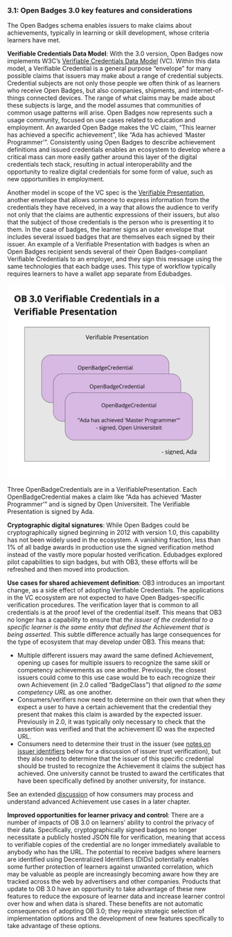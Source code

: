 ### 3.1: Open Badges 3.0 key features and considerations

The Open Badges schema enables issuers to make claims about achievements, typically in learning or skill development, whose criteria learners have met.

**Verifiable Credentials Data Model**: With the 3.0 version, Open Badges now implements W3C’s [Verifiable Credentials Data Model](https://www.w3.org/TR/vc-data-model/) (VC). Within this data model, a Verifiable Credential is a general purpose “envelope” for many possible claims that issuers may make about a range of credential subjects. Credential subjects are not only those people we often think of as learners who receive Open Badges, but also companies, shipments, and internet-of-things connected devices. The range of what claims may be made about these subjects is large, and the model assumes that communities of common usage patterns will arise. Open Badges now represents such a usage community, focused on use cases related to education and employment. An awarded Open Badge makes the VC claim, “This learner has achieved a specific achievement”, like “Ada has achieved ‘Master Programmer’”. Consistently using Open Badges to describe achievement definitions and issued credentials enables an ecosystem to develop where a critical mass can more easily gather around this layer of the digital credentials tech stack, resulting in actual interoperability and the opportunity to realize digital credentials for some form of value, such as new opportunities in employment.

Another model in scope of the VC spec is the [Verifiable Presentation](https://www.w3.org/TR/vc-data-model/#presentations), another envelope that allows someone to express information from the credentials they have received, in a way that allows the audience to verify not only that the claims are authentic expressions of their issuers, but also that the subject of those credentials is the person who is presenting it to them. In the case of badges, the learner signs an outer envelope that includes several issued badges that are themselves each signed by their issuer. An example of a Verifiable Presentation with badges is when an Open Badges recipient sends several of their Open Badges-compliant Verifiable Credentials to an employer, and they sign this message using the same technologies that each badge uses. This type of workflow typically requires learners to have a wallet app separate from Edubadges.

![Three OpenBadgeCredentials are in a VerifiablePresentation. Each OpenBadgeCredential makes a claim like “Ada has achieved ‘Master Programmer’” and is signed by Open Universiteit. The Verifiable Presentation is signed by Ada.](./assets/02-vp.jpeg)

Three OpenBadgeCredentials are in a VerifiablePresentation. Each OpenBadgeCredential makes a claim like “Ada has achieved ‘Master Programmer’” and is signed by Open Universiteit. The Verifiable Presentation is signed by Ada.

**Cryptographic digital signatures**: While Open Badges could be cryptographically signed beginning in 2012 with version 1.0, this capability has not been widely used in the ecosystem. A vanishing fraction, less than 1% of all badge awards in production use the signed verification method instead of the vastly more popular hosted verification. Edubadges explored pilot capabilities to sign badges, but with OB3, these efforts will be refreshed and then moved into production.

**Use cases for shared achievement definition**: OB3 introduces an important change, as a side effect of adopting Verifiable Credentials. The applications in the VC ecosystem are not expected to have Open Badges-specific verification procedures. The verification layer that is common to all credentials is at the proof level of the credential itself. This means that OB3 no longer has a capability to ensure that _the issuer of the credential to a specific learner is the same entity that defined the Achievement that is being asserted_. This subtle difference actually has large consequences for the type of ecosystem that may develop under OB3. This means that:

*   Multiple different issuers may award the same defined Achievement, opening up cases for multiple issuers to recognize the same skill or competency achievements as one another. Previously, the closest issuers could come to this use case would be to each recognize their own Achievement (in 2.0 called “BadgeClass”) that _aligned to the same competency URL_ as one another.
*   Consumers/verifiers now need to determine on their own that when they expect a user to have a certain achievement that the credential they present that makes this claim is awarded by the expected issuer. Previously in 2.0, it was typically only necessary to check that the assertion was verified and that the achievement ID was the expected URL.
*   Consumers need to determine their trust in the issuer (see [notes on issuer identifiers](#issuer-identifiers) below for a discussion of issuer trust verification), but they also need to determine that the issuer of this specific credential should be trusted to recognize the Achievement it claims the subject has achieved. One university cannot be trusted to award the certificates that have been specifically defined by another university, for instance.

See an extended [discussion](#achievement-definitions-in-ob-3.0) of how consumers may process and understand advanced Achievement use cases in a later chapter.

**Improved opportunities for learner privacy and control**: There are a number of impacts of OB 3.0 on learners’ ability to control the privacy of their data. Specifically, cryptographically signed badges no longer necessitate a publicly hosted JSON file for verification, meaning that access to verifiable copies of the credential are no longer immediately available to anybody who has the URL. The potential to receive badges where learners are identified using Decentralized Identifiers (DIDs) potentially enables some further protection of learners against unwanted correlation, which may be valuable as people are increasingly becoming aware how they are tracked across the web by advertisers and other companies. Products that update to OB 3.0 have an opportunity to take advantage of these new features to reduce the exposure of learner data and increase learner control over how and when data is shared. These benefits are not automatic consequences of adopting OB 3.0; they require strategic selection of implementation options and the development of new features specifically to take advantage of these options.